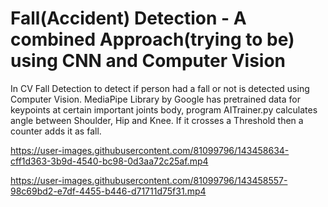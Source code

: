 # Fall(Accident) Detection - A combined Approach(trying to be) using CNN and Computer Vision

In CV Fall Detection to detect if person had a fall or not is detected using Computer Vision. MediaPipe Library by Google has pretrained data for keypoints at certain important joints body, program AITrainer.py calculates angle between Shoulder, Hip and Knee. If it crosses a Threshold then a counter adds it as fall. 


https://user-images.githubusercontent.com/81099796/143458634-cff1d363-3b9d-4540-bc98-0d3aa72c25af.mp4




https://user-images.githubusercontent.com/81099796/143458557-98c69bd2-e7df-4455-b446-d71711d75f31.mp4

